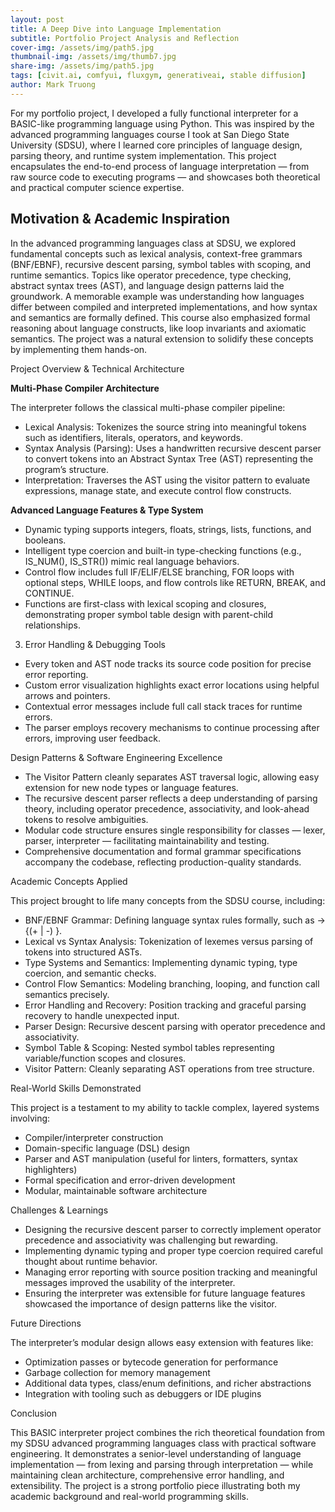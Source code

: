 ```yaml
---
layout: post
title: A Deep Dive into Language Implementation
subtitle: Portfolio Project Analysis and Reflection
cover-img: /assets/img/path5.jpg
thumbnail-img: /assets/img/thumb7.jpg
share-img: /assets/img/path5.jpg
tags: [civit.ai, comfyui, fluxgym, generativeai, stable diffusion]
author: Mark Truong
---
```


For my portfolio project, I developed a fully functional interpreter for a BASIC-like programming language using Python. This was inspired by the advanced programming languages course I took at San Diego State University (SDSU), where I learned core principles of language design, parsing theory, and runtime system implementation. This project encapsulates the end-to-end process of language interpretation — from raw source code to executing programs — and showcases both theoretical and practical computer science expertise.

## Motivation & Academic Inspiration

In the advanced programming languages class at SDSU, we explored fundamental concepts such as lexical analysis, context-free grammars (BNF/EBNF), recursive descent parsing, symbol tables with scoping, and runtime semantics. Topics like operator precedence, type checking, abstract syntax trees (AST), and language design patterns laid the groundwork.
A memorable example was understanding how languages differ between compiled and interpreted implementations, and how syntax and semantics are formally defined. This course also emphasized formal reasoning about language constructs, like loop invariants and axiomatic semantics. The project was a natural extension to solidify these concepts by implementing them hands-on.

Project Overview & Technical Architecture

**Multi-Phase Compiler Architecture**

The interpreter follows the classical multi-phase compiler pipeline:
* Lexical Analysis: Tokenizes the source string into meaningful tokens such as identifiers, literals, operators, and keywords.
* Syntax Analysis (Parsing): Uses a handwritten recursive descent parser to convert tokens into an Abstract Syntax Tree (AST) representing the program’s structure.
* Interpretation: Traverses the AST using the visitor pattern to evaluate expressions, manage state, and execute control flow constructs.

**Advanced Language Features & Type System**
* Dynamic typing supports integers, floats, strings, lists, functions, and booleans.
* Intelligent type coercion and built-in type-checking functions (e.g., IS_NUM(), IS_STR()) mimic real language behaviors.
* Control flow includes full IF/ELIF/ELSE branching, FOR loops with optional steps, WHILE loops, and flow controls like RETURN, BREAK, and CONTINUE.
* Functions are first-class with lexical scoping and closures, demonstrating proper symbol table design with parent-child relationships.

3. Error Handling & Debugging Tools
* Every token and AST node tracks its source code position for precise error reporting.
* Custom error visualization highlights exact error locations using helpful arrows and pointers.
* Contextual error messages include full call stack traces for runtime errors.
* The parser employs recovery mechanisms to continue processing after errors, improving user feedback.

Design Patterns & Software Engineering Excellence
* The Visitor Pattern cleanly separates AST traversal logic, allowing easy extension for new node types or language features.
* The recursive descent parser reflects a deep understanding of parsing theory, including operator precedence, associativity, and look-ahead tokens to resolve ambiguities.
* Modular code structure ensures single responsibility for classes — lexer, parser, interpreter — facilitating maintainability and testing.
* Comprehensive documentation and formal grammar specifications accompany the codebase, reflecting production-quality standards.

Academic Concepts Applied

This project brought to life many concepts from the SDSU course, including:
* BNF/EBNF Grammar: Defining language syntax rules formally, such as <expr> -> <term> {(+ | -) <term>}.
* Lexical vs Syntax Analysis: Tokenization of lexemes versus parsing of tokens into structured ASTs.
* Type Systems and Semantics: Implementing dynamic typing, type coercion, and semantic checks.
* Control Flow Semantics: Modeling branching, looping, and function call semantics precisely.
* Error Handling and Recovery: Position tracking and graceful parsing recovery to handle unexpected input.
* Parser Design: Recursive descent parsing with operator precedence and associativity.
* Symbol Table & Scoping: Nested symbol tables representing variable/function scopes and closures.
* Visitor Pattern: Cleanly separating AST operations from tree structure.

Real-World Skills Demonstrated

This project is a testament to my ability to tackle complex, layered systems involving:
* Compiler/interpreter construction
* Domain-specific language (DSL) design
* Parser and AST manipulation (useful for linters, formatters, syntax highlighters)
* Formal specification and error-driven development
* Modular, maintainable software architecture

Challenges & Learnings
* Designing the recursive descent parser to correctly implement operator precedence and associativity was challenging but rewarding.
* Implementing dynamic typing and proper type coercion required careful thought about runtime behavior.
* Managing error reporting with source position tracking and meaningful messages improved the usability of the interpreter.
* Ensuring the interpreter was extensible for future language features showcased the importance of design patterns like the visitor.

Future Directions

The interpreter’s modular design allows easy extension with features like:
* Optimization passes or bytecode generation for performance
* Garbage collection for memory management
* Additional data types, class/enum definitions, and richer abstractions
* Integration with tooling such as debuggers or IDE plugins

Conclusion

This BASIC interpreter project combines the rich theoretical foundation from my SDSU advanced programming languages class with practical software engineering. It demonstrates a senior-level understanding of language implementation — from lexing and parsing through interpretation — while maintaining clean architecture, comprehensive error handling, and extensibility. The project is a strong portfolio piece illustrating both my academic background and real-world programming skills.

